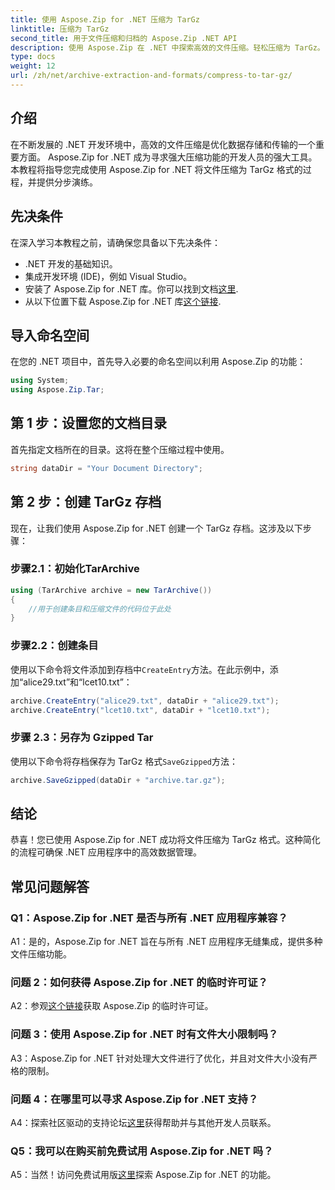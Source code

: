 ```yaml
---
title: 使用 Aspose.Zip for .NET 压缩为 TarGz
linktitle: 压缩为 TarGz
second_title: 用于文件压缩和归档的 Aspose.Zip .NET API
description: 使用 Aspose.Zip 在 .NET 中探索高效的文件压缩。轻松压缩为 TarGz。
type: docs
weight: 12
url: /zh/net/archive-extraction-and-formats/compress-to-tar-gz/
---
```

## 介绍

在不断发展的 .NET 开发环境中，高效的文件压缩是优化数据存储和传输的一个重要方面。 Aspose.Zip for .NET 成为寻求强大压缩功能的开发人员的强大工具。本教程将指导您完成使用 Aspose.Zip for .NET 将文件压缩为 TarGz 格式的过程，并提供分步演练。

## 先决条件

在深入学习本教程之前，请确保您具备以下先决条件：

- .NET 开发的基础知识。
- 集成开发环境 (IDE)，例如 Visual Studio。
- 安装了 Aspose.Zip for .NET 库。你可以找到文档[这里](https://reference.aspose.com/zip/net/).
- 从以下位置下载 Aspose.Zip for .NET 库[这个链接](https://releases.aspose.com/zip/net/).

## 导入命名空间

在您的 .NET 项目中，首先导入必要的命名空间以利用 Aspose.Zip 的功能：

```csharp
using System;
using Aspose.Zip.Tar;
```

## 第 1 步：设置您的文档目录

首先指定文档所在的目录。这将在整个压缩过程中使用。

```csharp
string dataDir = "Your Document Directory";
```

## 第 2 步：创建 TarGz 存档

现在，让我们使用 Aspose.Zip for .NET 创建一个 TarGz 存档。这涉及以下步骤：

### 步骤2.1：初始化TarArchive

```csharp
using (TarArchive archive = new TarArchive())
{
    //用于创建条目和压缩文件的代码位于此处
}
```

### 步骤2.2：创建条目

使用以下命令将文件添加到存档中`CreateEntry`方法。在此示例中，添加“alice29.txt”和“lcet10.txt”：

```csharp
archive.CreateEntry("alice29.txt", dataDir + "alice29.txt");
archive.CreateEntry("lcet10.txt", dataDir + "lcet10.txt");
```

### 步骤 2.3：另存为 Gzipped Tar

使用以下命令将存档保存为 TarGz 格式`SaveGzipped`方法：

```csharp
archive.SaveGzipped(dataDir + "archive.tar.gz");
```

## 结论

恭喜！您已使用 Aspose.Zip for .NET 成功将文件压缩为 TarGz 格式。这种简化的流程可确保 .NET 应用程序中的高效数据管理。

## 常见问题解答

### Q1：Aspose.Zip for .NET 是否与所有 .NET 应用程序兼容？
A1：是的，Aspose.Zip for .NET 旨在与所有 .NET 应用程序无缝集成，提供多种文件压缩功能。

### 问题 2：如何获得 Aspose.Zip for .NET 的临时许可证？

 A2：参观[这个链接](https://purchase.aspose.com/temporary-license/)获取 Aspose.Zip 的临时许可证。

### 问题 3：使用 Aspose.Zip for .NET 时有文件大小限制吗？

A3：Aspose.Zip for .NET 针对处理大文件进行了优化，并且对文件大小没有严格的限制。

### 问题 4：在哪里可以寻求 Aspose.Zip for .NET 支持？

 A4：探索社区驱动的支持论坛[这里](https://forum.aspose.com/c/zip/37)获得帮助并与其他开发人员联系。

### Q5：我可以在购买前免费试用 Aspose.Zip for .NET 吗？

 A5：当然！访问免费试用版[这里](https://releases.aspose.com/zip/net)探索 Aspose.Zip for .NET 的功能。